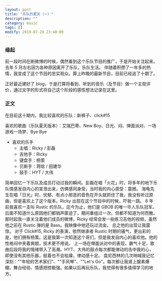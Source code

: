 ```yaml
---
layout: post
title: "乐队的夏天（一）"
description: ""
category: music
tags: []
modify: 2019-07-28 23:40:00
---
```


### 缘起

  前一段时间在刷微博的时候，偶然看到这个乐队节目的推广，于是开始关注起来。去年 5 月左右因为各种原因离开了乐队，乐队生活。
伴随着积攒了一年多的热情，我变成了这个节目的忠实观众。算上昨晚的最新节目，目前已经追了十期了。


  正好最近建好了 blog，于是打算将看到、听到的音乐（及节目）做一个主观评价，通过文字的形式将自己这个阶段的感性想法记录在这里。


### 正文

  在目前这十期内，我比较喜欢的乐队：新裤子、click#15
  
  
  喜欢的歌曲（乐队夏天版本）：艾瑞巴蒂、New Boy、日光、闷、俾面派对、一场游戏一场梦、Bye Bye
  
  
  + 喜欢的乐手
    - 主唱：Ricky / 彭磊
    - 吉他手：Ricky
    - 键盘手：杨策
    - 贝斯手：蒋晗 / 田建华
    - 鼓手：HYT / 大伟


   简单回忆一下乐队及成员打动过我的瞬间。彭磊在唱「火花」时，将多年的地下乐队情感发自内心的宣泄出来，仿佛感同身受，当时我的内心感受：震撼。
海龟先生在唱「日光」时，忧郁、有点小邪恶的音色在开头就抓住了我，我没有听过原曲，但是喜欢上了这个版本。Ricky 出现在这个节目中的时候，吓我一跳。
8 年前我喜欢一支叫 Rustic 的乐队，迄今为止，他们是 GBOB 的唯一华人乐队冠军。后面不知道什么原因他们都销声匿迹了，期间重组过一次，但都不知道为何而散。
那时起我一直关注着他们成员的微博，Ricky 经常会发一些练习吉他的视频，虽然他之前在 Rustic 弹的是 Bass。我映像中他还玩过流金。 总之他的出现让我震惊。
对于 Click#15, Ricky 的表演，依然继承者 Rustic 时期的骚气，更出彩的是，他们拥有杨策。这是我第一次知道这个哥们，但是我发自内心的喜欢他。他的性格闷中夹着爽朗，技术更不用说。
上一场在俾面派对中的表现，霸气十足，歌曲后段将我的情绪带入了高潮。HYT、大伟的鼓点每次都能律动的击中我的心，即使没有其他乐器，挺着也不会枯燥，律动感十足。
盘尼西林的几次呐喊我记忆深刻：""年轻的艺术家们"、""手风琴"、""Let's Go"。每次都让我肾上腺素爆棚，舞台经验、情感把控极强。如果以后再玩乐队，我觉得有很多值得学习的地方。
